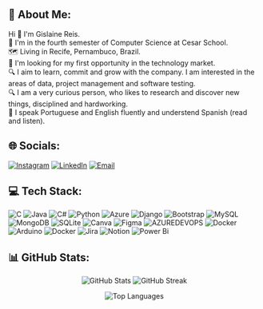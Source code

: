 ## 💫 About Me:
Hi 👋 I'm Gislaine Reis.<br>🔭 I'm in the fourth semester of Computer Science at Cesar School.<br>🗺 Living in Recife, Pernambuco, Brazil.<br>🌱 I'm looking for my first opportunity in the technology market.<br>🔍 I aim to learn, commit and grow with the company. I am interested in the areas of data, project management and software testing.<br>🔍 I am a very curious person, who likes to research and discover new things, disciplined and hardworking.<br>💬 I speak Portuguese and English fluently and understend Spanish (read and listen).


## 🌐 Socials:
[![Instagram](https://img.shields.io/badge/Instagram-%23E4405F.svg?logo=Instagram&logoColor=white)](https://instagram.com/laine.mvbr) 
[![LinkedIn](https://img.shields.io/badge/LinkedIn-%230077B5.svg?logo=linkedin&logoColor=white)](https://linkedin.com/in/gislaine-mvb-reis) 
[![Email](https://img.shields.io/badge/Email-%23D14836.svg?logo=gmail&logoColor=white)](mailto:gmvbr.2002@gmail.com)

## 💻 Tech Stack:
![C](https://img.shields.io/badge/c-%2300599C.svg?style=for-the-badge&logo=c&logoColor=white) ![Java](https://img.shields.io/badge/java-%23ED8B00.svg?style=for-the-badge&logo=openjdk&logoColor=white) ![C#](https://img.shields.io/badge/c%23-%23239120.svg?style=for-the-badge&logo=csharp&logoColor=white) ![Python](https://img.shields.io/badge/python-3670A0?style=for-the-badge&logo=python&logoColor=ffdd54) ![Azure](https://img.shields.io/badge/azure-%230072C6.svg?style=for-the-badge&logo=microsoftazure&logoColor=white) ![Django](https://img.shields.io/badge/django-%23092E20.svg?style=for-the-badge&logo=django&logoColor=white) ![Bootstrap](https://img.shields.io/badge/bootstrap-%238511FA.svg?style=for-the-badge&logo=bootstrap&logoColor=white) ![MySQL](https://img.shields.io/badge/mysql-%2300000f.svg?style=for-the-badge&logo=mysql&logoColor=white) ![MongoDB](https://img.shields.io/badge/MongoDB-%234ea94b.svg?style=for-the-badge&logo=mongodb&logoColor=white) ![SQLite](https://img.shields.io/badge/sqlite-%2307405e.svg?style=for-the-badge&logo=sqlite&logoColor=white) ![Canva](https://img.shields.io/badge/Canva-%2300C4CC.svg?style=for-the-badge&logo=Canva&logoColor=white) ![Figma](https://img.shields.io/badge/figma-%23F24E1E.svg?style=for-the-badge&logo=figma&logoColor=white) ![AZUREDEVOPS](https://img.shields.io/badge/azuredevops-0078D7.svg?style=for-the-badge&logo=azuredevops&logoColor=white&color=%230078D7) ![Docker](https://img.shields.io/badge/docker-%230db7ed.svg?style=for-the-badge&logo=docker&logoColor=white) ![Arduino](https://img.shields.io/badge/-Arduino-00979D?style=for-the-badge&logo=Arduino&logoColor=white) ![Docker](https://img.shields.io/badge/docker-%230db7ed.svg?style=for-the-badge&logo=docker&logoColor=white) ![Jira](https://img.shields.io/badge/jira-%230A0FFF.svg?style=for-the-badge&logo=jira&logoColor=white) ![Notion](https://img.shields.io/badge/Notion-%23000000.svg?style=for-the-badge&logo=notion&logoColor=white) ![Power Bi](https://img.shields.io/badge/power_bi-F2C811?style=for-the-badge&logo=powerbi&logoColor=black)

## 📊 GitHub Stats:
<p align="center">
  <img src="https://github-readme-stats.vercel.app/api?username=lainereis2002&theme=darcula&hide_border=false&include_all_commits=false&count_private=false" alt="GitHub Stats">
  <img src="http://github-readme-streak-stats.herokuapp.com?user=lainereis2002&theme=darcula&date_format=n%2Fj%5B%2FY%5D" alt="GitHub Streak">
</p>
<p align="center">
  
  <img src="https://github-readme-stats.vercel.app/api/top-langs/?username=lainereis2002&theme=darcula&hide_border=false&include_all_commits=false&count_private=false&layout=donut" alt="Top Languages">
</p>
<p align="center">
 
</p>
